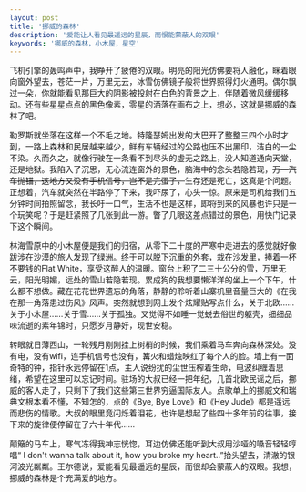 ```yaml
---
layout: post
title: '挪威的森林'
description: '爱能让人看见最遥远的星辰，而恨能蒙蔽人的双眼'
keywords: '挪威的森林，小木屋，星空'
---
```


飞机引擎的轰鸣声中，我睁开了疲倦的双眼。明亮的阳光仿佛要将人融化，眯着眼向窗外望去，苍茫一片，万里无云，冰雪仿佛镜子般将世界照得灯火通明。偶尔飘过一朵，你就能看见那巨大的阴影被投射在白色的背景之上，伴随着微风缓缓移动。还有些星星点点的黑色像素，零星的洒落在画布之上，想必，这就是挪威的森林了吧。

勒罗斯就坐落在这样一个不毛之地。特隆瑟姆出发的大巴开了整整三四个小时才到，一路上森林和民居越来越少，鲜有车辆经过的公路也压不出黑印，洁白的一尘不染。久而久之，就像行驶在一条看不到尽头的虚无之路上，没人知道通向天堂，还是地狱。我陷入了沉思，无心流连窗外的景色，脑海中的念头若隐若现，<del>万一汽车抛锚，这地方又没有手机信号，岂不是完蛋了，</del>生存还是死亡，这真是个问题。正想着，汽车就突然在半路停了下来，我吓尿了，心头一惊。原来是司机给我们五分钟时间拍照留念，我长吁一口气，生活不也是这样，即将到来的风暴也许只是一个玩笑呢？于是赶紧照了几张到此一游。瞥了几眼这差点错过的景色，用快门记录下这个瞬间。

林海雪原中的小木屋便是我们的归宿，从零下二十度的严寒中走进去的感觉就好像跋涉在沙漠的旅人发现了绿洲。终于可以脱下沉重的外套，栽在沙发里，捧着一杯不要钱的Flat White，享受这醉人的温暖。窗台上积了二三十公分的雪，万里无云，阳光明媚，远处的雪山若隐若现。累成狗的我想要懒洋洋的坐上一个下午，什么都不想做。藏在花花世界遗忘的角落，静静的聆听着山寨机里音量巨大的《在我在那一角落患过伤风》风声。突然就想到网上发个炫耀贴写点什么，关于北欧……关于小木屋……关于雪……关于孤独。又觉得不如睡一觉蜕去俗世的躯壳，细细品味流逝的素年锦时，只愿岁月静好，现世安稳。

转眼就日薄西山，一轮残月刚刚挂上树梢的时候，我们乘着马车奔向森林深处。没有电，没有wifi，连手机信号也没有，篝火和蜡烛映红了每个人的脸。墙上有一面奇特的钟，指针永远停留在1点，主人说纷扰的尘世压榨着生命，电波纠缠着思绪，希望在这里可以忘记时间。驻场的大叔已经一把年纪，几首北欧民谣之后，挪威的客人走了，只剩下了我们这些第三世界穷逼国际友人。点歌单上的挪威文和瑞典文根本看不懂，不知怎的，点的《Bye, Bye Love》和《Hey Jude》都是遥远而悲伤的情歌。大叔的眼里竟闪烁着泪花，也许是想起了些四十多年前的往事，接下来的旋律便停留在了六十年代……

颠簸的马车上，寒气冻得我神志恍惚，耳边仿佛还能听到大叔用沙哑的嗓音轻轻哼唱“ I don't wanna talk about it, how you broke my heart..”抬头望去，清澈的银河波光粼粼。王尔德说，爱能看见最遥远的星辰，而很却会蒙蔽人的双眼。我想，挪威的森林是个充满爱的地方。
